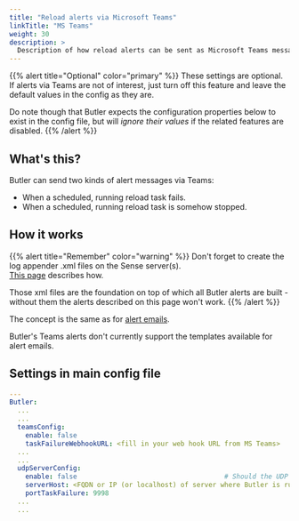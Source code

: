 ```yaml
---
title: "Reload alerts via Microsoft Teams"
linkTitle: "MS Teams"
weight: 30
description: >
  Description of how reload alerts can be sent as Microsoft Teams messages.
---
```


{{% alert title="Optional" color="primary" %}}
These settings are optional.  
If alerts via Teams are not of interest, just turn off this feature and leave the default values in the config as they are.

Do note though that Butler expects the configuration properties below to exist in the config file, but will *ignore their values* if the related features are disabled.
{{% /alert %}}

## What's this?

Butler can send two kinds of alert messages via Teams:

- When a scheduled, running reload task fails.
- When a scheduled, running reload task is somehow stopped.

## How it works

{{% alert title="Remember" color="warning" %}}
Don't forget to create the log appender .xml files on the Sense server(s).  
[This page](../) describes how.

Those xml files are the foundation on top of which all Butler alerts are built - without them the alerts described on this page won't work.
{{% /alert %}}

The concept is the same as for [alert emails](../10-alert-emails/#how-it-works).

Butler's Teams alerts don't currently support the templates available for alert emails.

## Settings in main config file

```yaml
---
Butler:
  ...
  ...
  teamsConfig:
    enable: false
    taskFailureWebhookURL: <fill in your web hook URL from MS Teams>
  ...
  ...
  udpServerConfig:
    enable: false                                     # Should the UDP server responsible for receving task failure and session events be started? true/false
    serverHost: <FQDN or IP (or localhost) of server where Butler is running>
    portTaskFailure: 9998
  ...
  ...
```

